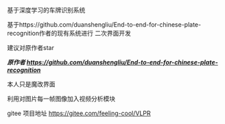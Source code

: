 基于深度学习的车牌识别系统


基于https://github.com/duanshengliu/End-to-end-for-chinese-plate-recognition作者的现有系统进行
二次界面开发

建议对原作者star

***原作者 https://github.com/duanshengliu/End-to-end-for-chinese-plate-recognition***

本人只是魔改界面

利用对图片每一帧图像加入视频分析模块


gitee 项目地址 https://gitee.com/feeling-cool/VLPR

